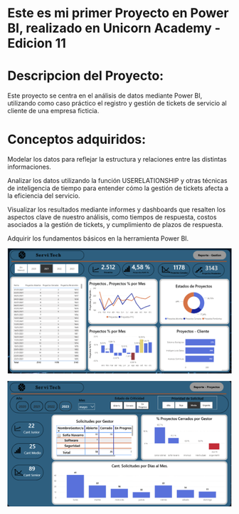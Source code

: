 # Este es mi primer Proyecto en Power BI, realizado en Unicorn Academy - Edicion 11

# Descripcion del Proyecto:
Este proyecto se centra en el análisis de datos mediante Power BI, utilizando como caso práctico el registro y gestión de tickets de servicio al cliente de una empresa ficticia.

# Conceptos adquiridos:
Modelar los datos para reflejar la estructura y relaciones entre las distintas informaciones.

Analizar los datos utilizando la función USERELATIONSHIP y otras técnicas de inteligencia de tiempo para entender cómo la gestión de tickets afecta a la eficiencia del servicio.

Visualizar los resultados mediante informes y dashboards que resalten los aspectos clave de nuestro análisis, como tiempos de respuesta, costos asociados a la gestión de tickets, y cumplimiento de plazos de respuesta. 

Adquirir los fundamentos básicos en la herramienta Power BI.

![alt text](<Imagen-Informe Proyecto.png>)

![alt text](<Imagen-Informe Gestion-1.png>)

